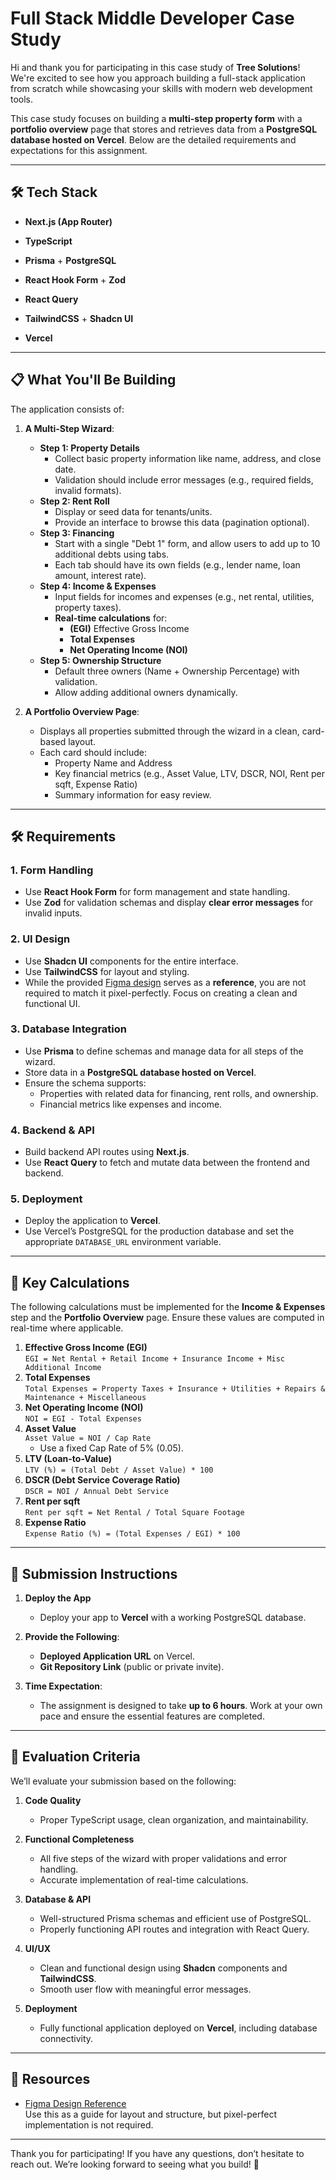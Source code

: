 # Full Stack Middle Developer Case Study

Hi and thank you for participating in this case study of **Tree Solutions**! We're excited to see how you approach building a full-stack application from scratch while showcasing your skills with modern web development tools.

This case study focuses on building a **multi-step property form** with a **portfolio overview** page that stores and retrieves data from a **PostgreSQL database hosted on Vercel**. Below are the detailed requirements and expectations for this assignment.

---

## 🛠️ Tech Stack

- **Next.js (App Router)**

- **TypeScript**

- **Prisma** + **PostgreSQL**

- **React Hook Form** + **Zod**

- **React Query**

- **TailwindCSS** + **Shadcn UI**

- **Vercel**

---

## 📋 What You'll Be Building

The application consists of:

1. **A Multi-Step Wizard**:

   - **Step 1: Property Details**
     - Collect basic property information like name, address, and close date.
     - Validation should include error messages (e.g., required fields, invalid formats).
   - **Step 2: Rent Roll**
     - Display or seed data for tenants/units.
     - Provide an interface to browse this data (pagination optional).
   - **Step 3: Financing**
     - Start with a single "Debt 1" form, and allow users to add up to 10 additional debts using tabs.
     - Each tab should have its own fields (e.g., lender name, loan amount, interest rate).
   - **Step 4: Income & Expenses**
     - Input fields for incomes and expenses (e.g., net rental, utilities, property taxes).
     - **Real-time calculations** for:
       - **(EGI)** Effective Gross Income
       - **Total Expenses**
       - **Net Operating Income (NOI)**
   - **Step 5: Ownership Structure**
     - Default three owners (Name + Ownership Percentage) with validation.
     - Allow adding additional owners dynamically.

2. **A Portfolio Overview Page**:
   - Displays all properties submitted through the wizard in a clean, card-based layout.
   - Each card should include:
     - Property Name and Address
     - Key financial metrics (e.g., Asset Value, LTV, DSCR, NOI, Rent per sqft, Expense Ratio)
     - Summary information for easy review.

---

## 🛠️ Requirements

### 1. **Form Handling**

- Use **React Hook Form** for form management and state handling.
- Use **Zod** for validation schemas and display **clear error messages** for invalid inputs.

### 2. **UI Design**

- Use **Shadcn UI** components for the entire interface.
- Use **TailwindCSS** for layout and styling.
- While the provided [Figma design](https://www.figma.com/design/ihr175BRpZX3eX7K3YhFdG/Test_Test-Tree_Solutions?node-id=1-10264&t=SzdtaG3HiD6Xt8V7-4) serves as a **reference**, you are not required to match it pixel-perfectly. Focus on creating a clean and functional UI.

### 3. **Database Integration**

- Use **Prisma** to define schemas and manage data for all steps of the wizard.
- Store data in a **PostgreSQL database hosted on Vercel**.
- Ensure the schema supports:
  - Properties with related data for financing, rent rolls, and ownership.
  - Financial metrics like expenses and income.

### 4. **Backend & API**

- Build backend API routes using **Next.js**.
- Use **React Query** to fetch and mutate data between the frontend and backend.

### 5. **Deployment**

- Deploy the application to **Vercel**.
- Use Vercel’s PostgreSQL for the production database and set the appropriate `DATABASE_URL` environment variable.

---

## 🧮 Key Calculations

The following calculations must be implemented for the **Income & Expenses** step and the **Portfolio Overview** page. Ensure these values are computed in real-time where applicable.

1. **Effective Gross Income (EGI)**  
   `EGI = Net Rental + Retail Income + Insurance Income + Misc Additional Income`
2. **Total Expenses**  
   `Total Expenses = Property Taxes + Insurance + Utilities + Repairs & Maintenance + Miscellaneous`
3. **Net Operating Income (NOI)**  
   `NOI = EGI - Total Expenses`
4. **Asset Value**  
   `Asset Value = NOI / Cap Rate`
   - Use a fixed Cap Rate of 5% (0.05).
5. **LTV (Loan-to-Value)**  
   `LTV (%) = (Total Debt / Asset Value) * 100`
6. **DSCR (Debt Service Coverage Ratio)**  
   `DSCR = NOI / Annual Debt Service`
7. **Rent per sqft**  
   `Rent per sqft = Net Rental / Total Square Footage`
8. **Expense Ratio**  
   `Expense Ratio (%) = (Total Expenses / EGI) * 100`

---

## 🚀 Submission Instructions

1. **Deploy the App**

   - Deploy your app to **Vercel** with a working PostgreSQL database.

2. **Provide the Following**:

   - **Deployed Application URL** on Vercel.
   - **Git Repository Link** (public or private invite).

3. **Time Expectation**:
   - The assignment is designed to take **up to 6 hours**. Work at your own pace and ensure the essential features are completed.

---

## 📝 Evaluation Criteria

We’ll evaluate your submission based on the following:

1. **Code Quality**

   - Proper TypeScript usage, clean organization, and maintainability.

2. **Functional Completeness**

   - All five steps of the wizard with proper validations and error handling.
   - Accurate implementation of real-time calculations.

3. **Database & API**

   - Well-structured Prisma schemas and efficient use of PostgreSQL.
   - Properly functioning API routes and integration with React Query.

4. **UI/UX**

   - Clean and functional design using **Shadcn** components and **TailwindCSS**.
   - Smooth user flow with meaningful error messages.

5. **Deployment**
   - Fully functional application deployed on **Vercel**, including database connectivity.

---

## 🔗 Resources

- [Figma Design Reference](https://www.figma.com/design/ihr175BRpZX3eX7K3YhFdG/Test_Test-Tree_Solutions?node-id=1-10264&t=SzdtaG3HiD6Xt8V7-4)  
  Use this as a guide for layout and structure, but pixel-perfect implementation is not required.

---

Thank you for participating! If you have any questions, don’t hesitate to reach out. We’re looking forward to seeing what you build! 🚀
